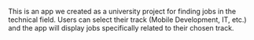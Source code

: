 This is an app we created as a university project for finding jobs in the technical field. Users can select their track (Mobile Development, IT, etc.) and the app will display jobs specifically related to their chosen track.